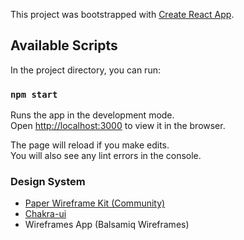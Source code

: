 This project was bootstrapped with
[Create React App](https://github.com/facebook/create-react-app).

## Available Scripts

In the project directory, you can run:

### `npm start`

Runs the app in the development mode.<br /> Open
[http://localhost:3000](http://localhost:3000) to view it in the browser.

The page will reload if you make edits.<br /> You will also see any lint errors
in the console.

### Design System

- [Paper Wireframe Kit (Community)](https://www.figma.com/community/file/1075811850250564922)
- [Chakra-ui](https://chakra-ui.com/)
- Wireframes App (Balsamiq Wireframes)